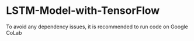 # LSTM-Model-with-TensorFlow

To avoid any dependency issues, it is recommended to run code on Google CoLab
